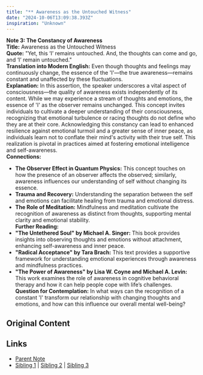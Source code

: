 ```yaml
---
title: "** Awareness as the Untouched Witness"
date: "2024-10-06T13:09:38.393Z"
inspiration: "Unknown"
---
```


  
**Note 3: The Constancy of Awareness**  
**Title:** Awareness as the Untouched Witness  
**Quote:** "Yet, this ‘I’ remains untouched. And, the thoughts can come and go, and ‘I’ remain untouched."  
**Translation into Modern English:** Even though thoughts and feelings may continuously change, the essence of the 'I'—the true awareness—remains constant and unaffected by these fluctuations.  
**Explanation:** In this assertion, the speaker underscores a vital aspect of consciousness—the quality of awareness exists independently of its content. While we may experience a stream of thoughts and emotions, the essence of 'I' as the observer remains unchanged. This concept invites individuals to cultivate a deeper understanding of their consciousness, recognizing that emotional turbulence or racing thoughts do not define who they are at their core. Acknowledging this constancy can lead to enhanced resilience against emotional turmoil and a greater sense of inner peace, as individuals learn not to conflate their mind's activity with their true self. This realization is pivotal in practices aimed at fostering emotional intelligence and self-awareness.  
**Connections:**  
- **The Observer Effect in Quantum Physics:** This concept touches on how the presence of an observer affects the observed; similarly, awareness influences our understanding of self without changing its essence.  
- **Trauma and Recovery:** Understanding the separation between the self and emotions can facilitate healing from trauma and emotional distress.  
- **The Role of Meditation:** Mindfulness and meditation cultivate the recognition of awareness as distinct from thoughts, supporting mental clarity and emotional stability.  
**Further Reading:**  
- **"The Untethered Soul" by Michael A. Singer:** This book provides insights into observing thoughts and emotions without attachment, enhancing self-awareness and inner peace.  
- **"Radical Acceptance" by Tara Brach:** This text provides a supportive framework for understanding emotional experiences through awareness and mindfulness practices.  
- **"The Power of Awareness" by Lisa W. Coyne and Michael A. Levin:** This work examines the role of awareness in cognitive behavioral therapy and how it can help people cope with life’s challenges.  
**Question for Contemplation:** In what ways can the recognition of a constant 'I' transform our relationship with changing thoughts and emotions, and how can this influence our overall mental well-being?

## Original Content



## Links

- [Parent Note](/parent-note.md)
- [Sibling 1](/zettel1.md) | [Sibling 2](/zettel2.md) | [Sibling 3](/zettel3.md)
